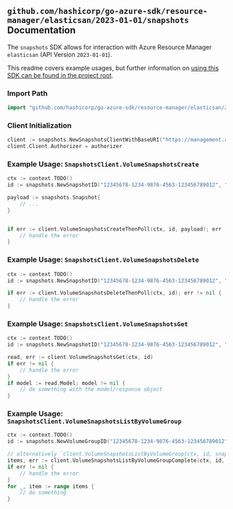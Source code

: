 
## `github.com/hashicorp/go-azure-sdk/resource-manager/elasticsan/2023-01-01/snapshots` Documentation

The `snapshots` SDK allows for interaction with Azure Resource Manager `elasticsan` (API Version `2023-01-01`).

This readme covers example usages, but further information on [using this SDK can be found in the project root](https://github.com/hashicorp/go-azure-sdk/tree/main/docs).

### Import Path

```go
import "github.com/hashicorp/go-azure-sdk/resource-manager/elasticsan/2023-01-01/snapshots"
```


### Client Initialization

```go
client := snapshots.NewSnapshotsClientWithBaseURI("https://management.azure.com")
client.Client.Authorizer = authorizer
```


### Example Usage: `SnapshotsClient.VolumeSnapshotsCreate`

```go
ctx := context.TODO()
id := snapshots.NewSnapshotID("12345678-1234-9876-4563-123456789012", "example-resource-group", "elasticSanValue", "volumeGroupValue", "snapshotValue")

payload := snapshots.Snapshot{
	// ...
}


if err := client.VolumeSnapshotsCreateThenPoll(ctx, id, payload); err != nil {
	// handle the error
}
```


### Example Usage: `SnapshotsClient.VolumeSnapshotsDelete`

```go
ctx := context.TODO()
id := snapshots.NewSnapshotID("12345678-1234-9876-4563-123456789012", "example-resource-group", "elasticSanValue", "volumeGroupValue", "snapshotValue")

if err := client.VolumeSnapshotsDeleteThenPoll(ctx, id); err != nil {
	// handle the error
}
```


### Example Usage: `SnapshotsClient.VolumeSnapshotsGet`

```go
ctx := context.TODO()
id := snapshots.NewSnapshotID("12345678-1234-9876-4563-123456789012", "example-resource-group", "elasticSanValue", "volumeGroupValue", "snapshotValue")

read, err := client.VolumeSnapshotsGet(ctx, id)
if err != nil {
	// handle the error
}
if model := read.Model; model != nil {
	// do something with the model/response object
}
```


### Example Usage: `SnapshotsClient.VolumeSnapshotsListByVolumeGroup`

```go
ctx := context.TODO()
id := snapshots.NewVolumeGroupID("12345678-1234-9876-4563-123456789012", "example-resource-group", "elasticSanValue", "volumeGroupValue")

// alternatively `client.VolumeSnapshotsListByVolumeGroup(ctx, id, snapshots.DefaultVolumeSnapshotsListByVolumeGroupOperationOptions())` can be used to do batched pagination
items, err := client.VolumeSnapshotsListByVolumeGroupComplete(ctx, id, snapshots.DefaultVolumeSnapshotsListByVolumeGroupOperationOptions())
if err != nil {
	// handle the error
}
for _, item := range items {
	// do something
}
```
